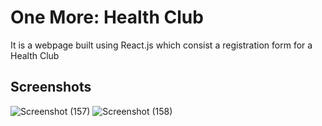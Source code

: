# One More: Health Club
It is a webpage built using React.js which consist a registration form for a Health Club

## Screenshots
![Screenshot (157)](https://github.com/Vanshika-02/OneMore-HealthClub/assets/77694395/0a2fa95d-516d-411e-851b-f924bf9bee5b)
![Screenshot (158)](https://github.com/Vanshika-02/OneMore-HealthClub/assets/77694395/f68e7a21-796b-4764-bd2f-81feaf2fb7ce)

